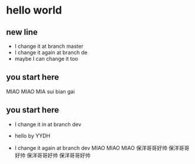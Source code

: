 # hello world

## new line
- I change it at branch master 
- I change it again at branch de
- maybe I can change it too
## you start here
MIAO MIAO MIA
sui bian gai
## you start here
- I change it in at branch dev
- hello by YYDH


- I change it again at branch dev
MIAO MIAO MIAO
保洋哥哥好帅
保洋哥哥好帅
保洋哥哥好帅
保洋哥哥好帅

